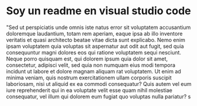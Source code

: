 # Soy un readme en visual studio code
"Sed ut perspiciatis unde omnis iste natus error sit voluptatem accusantium doloremque laudantium, totam rem aperiam, eaque ipsa
ab illo inventore veritatis et quasi architecto beatae vitae dicta sunt explicabo. Nemo enim ipsam voluptatem quia voluptas
sit aspernatur aut odit aut fugit, sed quia consequuntur magni dolores eos qui ratione voluptatem sequi nesciunt. Neque porro
quisquam est, qui dolorem ipsum quia dolor sit amet, consectetur, adipisci velit, sed quia non numquam eius modi tempora incidunt
ut labore et dolore magnam aliquam rat voluptatem. Ut enim ad minima veniam, quis nostrum exercitationem ullam corporis
suscipit laboriosam, nisi ut aliquid ex ea commodi consequatur? Quis autem vel eum iure reprehenderit qui in ea voluptate velit
esse quam nihil molestiae consequatur, vel illum qui dolorem eum fugiat quo voluptas nulla pariatur?    s